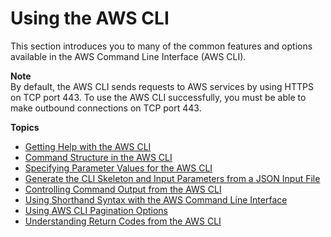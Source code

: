 # Using the AWS CLI<a name="cli-chap-using"></a>

This section introduces you to many of the common features and options available in the AWS Command Line Interface \(AWS CLI\)\.

**Note**  
By default, the AWS CLI sends requests to AWS services by using HTTPS on TCP port 443\. To use the AWS CLI successfully, you must be able to make outbound connections on TCP port 443\.

**Topics**
+ [Getting Help with the AWS CLI](cli-usage-help.md)
+ [Command Structure in the AWS CLI](cli-usage-commandstructure.md)
+ [Specifying Parameter Values for the AWS CLI](cli-usage-parameters.md)
+ [Generate the CLI Skeleton and Input Parameters from a JSON Input File](cli-usage-skeleton.md)
+ [Controlling Command Output from the AWS CLI](cli-usage-output.md)
+ [Using Shorthand Syntax with the AWS Command Line Interface](cli-usage-shorthand.md)
+ [Using AWS CLI Pagination Options](cli-usage-pagination.md)
+ [Understanding Return Codes from the AWS CLI](cli-usage-returncodes.md)